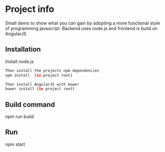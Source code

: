 Project info
=========

Small demo to show what you can gain by adopting a more functional style of programming javascript.
Backend uses node.js and frontend is build on AngularJS


Installation
--------------
Install node.js

```sh
Then install the projects npm dependencies
npm install  (in project root)

Then install AngularJS with bower
bower install (in project root)

```


Build command
--------------------------
npm run build

Run
--------------------------
npm start
